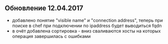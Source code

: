 ## Обновление 12.04.2017
* добавлено понятие "visible name" и "connection address", теперь при поиске в chef при подключении по ipaddress будет выводиться fqdn <ipaddress>
* в очёт добавлена сортировка - вниз сваливаются хосты на которых операция завершилась с ошибками
